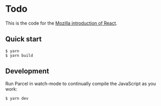 # Todo

This is the code for the [Mozilla introduction of React](https://developer.mozilla.org/en-US/docs/Learn/Tools_and_testing/Client-side_JavaScript_frameworks/React_getting_started).

## Quick start

```
$ yarn
$ yarn build
```

## Development

Run Parcel in watch-mode to continually compile the JavaScript as you work:

```
$ yarn dev
```
